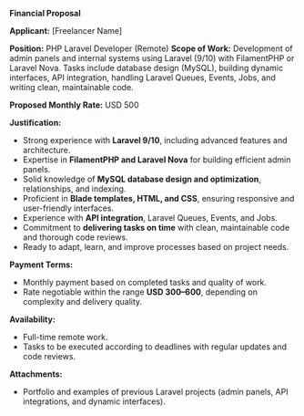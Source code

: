 **Financial Proposal**

**Applicant:** [Freelancer Name]

**Position:** PHP Laravel Developer (Remote)
**Scope of Work:** Development of admin panels and internal systems using Laravel (9/10) with FilamentPHP or Laravel Nova. Tasks include database design (MySQL), building dynamic interfaces, API integration, handling Laravel Queues, Events, Jobs, and writing clean, maintainable code.

**Proposed Monthly Rate:** USD 500

**Justification:**

* Strong experience with **Laravel 9/10**, including advanced features and architecture.
* Expertise in **FilamentPHP and Laravel Nova** for building efficient admin panels.
* Solid knowledge of **MySQL database design and optimization**, relationships, and indexing.
* Proficient in **Blade templates, HTML, and CSS**, ensuring responsive and user-friendly interfaces.
* Experience with **API integration**, Laravel Queues, Events, and Jobs.
* Commitment to **delivering tasks on time** with clean, maintainable code and thorough code reviews.
* Ready to adapt, learn, and improve processes based on project needs.

**Payment Terms:**

* Monthly payment based on completed tasks and quality of work.
* Rate negotiable within the range **USD 300–600**, depending on complexity and delivery quality.

**Availability:**

* Full-time remote work.
* Tasks to be executed according to deadlines with regular updates and code reviews.

**Attachments:**

* Portfolio and examples of previous Laravel projects (admin panels, API integrations, and dynamic interfaces).

